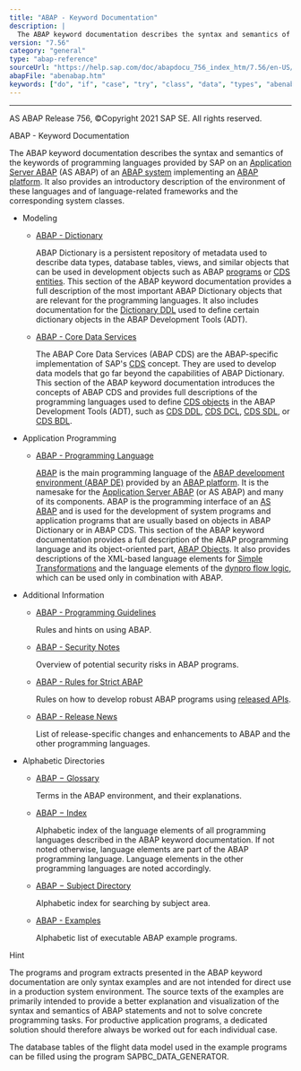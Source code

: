 ```yaml
---
title: "ABAP - Keyword Documentation"
description: |
  The ABAP keyword documentation describes the syntax and semantics of the keywords of programming languages provided by SAP on an Application Server ABAP(https://help.sap.com/doc/abapdocu_756_index_htm/7.56/en-US/abenas_abap_glosry.htm 'Glossary Entry') (AS ABAP) of an ABAP system(https://help.sa
version: "7.56"
category: "general"
type: "abap-reference"
sourceUrl: "https://help.sap.com/doc/abapdocu_756_index_htm/7.56/en-US/abenabap.htm"
abapFile: "abenabap.htm"
keywords: ["do", "if", "case", "try", "class", "data", "types", "abenabap"]
---
```


* * *

AS ABAP Release 756, ©Copyright 2021 SAP SE. All rights reserved.

ABAP - Keyword Documentation

The ABAP keyword documentation describes the syntax and semantics of the keywords of programming languages provided by SAP on an [Application Server ABAP](https://help.sap.com/doc/abapdocu_756_index_htm/7.56/en-US/abenas_abap_glosry.htm "Glossary Entry") (AS ABAP) of an [ABAP system](https://help.sap.com/doc/abapdocu_756_index_htm/7.56/en-US/abenabap_system_glosry.htm "Glossary Entry") implementing an [ABAP platform](https://help.sap.com/doc/abapdocu_756_index_htm/7.56/en-US/abenabap_platform_glosry.htm "Glossary Entry"). It also provides an introductory description of the environment of these languages and of language-related frameworks and the corresponding system classes.

-   Modeling
    -   [ABAP - Dictionary](https://help.sap.com/doc/abapdocu_756_index_htm/7.56/en-US/abenabap_dictionary.htm)
        
        ABAP Dictionary is a persistent repository of metadata used to describe data types, database tables, views, and similar objects that can be used in development objects such as ABAP [programs](https://help.sap.com/doc/abapdocu_756_index_htm/7.56/en-US/abenabap_program_glosry.htm "Glossary Entry") or [CDS entities](https://help.sap.com/doc/abapdocu_756_index_htm/7.56/en-US/abencds_entity_glosry.htm "Glossary Entry"). This section of the ABAP keyword documentation provides a full description of the most important ABAP Dictionary objects that are relevant for the programming languages. It also includes documentation for the [Dictionary DDL](https://help.sap.com/doc/abapdocu_756_index_htm/7.56/en-US/abendictionary_ddl_glosry.htm "Glossary Entry") used to define certain dictionary objects in the ABAP Development Tools (ADT).
        
    -   [ABAP - Core Data Services](https://help.sap.com/doc/abapdocu_756_index_htm/7.56/en-US/abencds.htm)
        
        The ABAP Core Data Services (ABAP CDS) are the ABAP-specific implementation of SAP's [CDS](https://help.sap.com/doc/abapdocu_756_index_htm/7.56/en-US/abencds_glosry.htm "Glossary Entry") concept. They are used to develop data models that go far beyond the capabilities of ABAP Dictionary. This section of the ABAP keyword documentation introduces the concepts of ABAP CDS and provides full descriptions of the programming languages used to define [CDS objects](https://help.sap.com/doc/abapdocu_756_index_htm/7.56/en-US/abencds_object_glosry.htm "Glossary Entry") in the ABAP Development Tools (ADT), such as [CDS DDL](https://help.sap.com/doc/abapdocu_756_index_htm/7.56/en-US/abencds_ddl_glosry.htm "Glossary Entry"), [CDS DCL](https://help.sap.com/doc/abapdocu_756_index_htm/7.56/en-US/abencds_ddl_glosry.htm "Glossary Entry"), [CDS SDL](https://help.sap.com/doc/abapdocu_756_index_htm/7.56/en-US/abencds_sdl_glosry.htm "Glossary Entry"), or [CDS BDL](https://help.sap.com/doc/abapdocu_756_index_htm/7.56/en-US/abencds_bdl_glosry.htm "Glossary Entry").
        
-   Application Programming
    -   [ABAP - Programming Language](https://help.sap.com/doc/abapdocu_756_index_htm/7.56/en-US/abenabap_reference.htm)
        
        [ABAP](https://help.sap.com/doc/abapdocu_756_index_htm/7.56/en-US/abenabap_glosry.htm "Glossary Entry") is the main programming language of the [ABAP development environment (ABAP DE)](https://help.sap.com/doc/abapdocu_756_index_htm/7.56/en-US/abenabap_dev_envir_glosry.htm "Glossary Entry") provided by an [ABAP platform](https://help.sap.com/doc/abapdocu_756_index_htm/7.56/en-US/abenabap_platform_glosry.htm "Glossary Entry"). It is the namesake for the [Application Server ABAP](https://help.sap.com/doc/abapdocu_756_index_htm/7.56/en-US/abenas_abap_glosry.htm "Glossary Entry") (or AS ABAP) and many of its components. ABAP is the programming interface of an [AS ABAP](https://help.sap.com/doc/abapdocu_756_index_htm/7.56/en-US/abenas_abap_glosry.htm "Glossary Entry") and is used for the development of system programs and application programs that are usually based on objects in ABAP Dictionary or in ABAP CDS. This section of the ABAP keyword documentation provides a full description of the ABAP programming language and its object-oriented part, [ABAP Objects](https://help.sap.com/doc/abapdocu_756_index_htm/7.56/en-US/abenabap_objects_glosry.htm "Glossary Entry"). It also provides descriptions of the XML-based language elements for [Simple Transformations](https://help.sap.com/doc/abapdocu_756_index_htm/7.56/en-US/abensimple_transformation_glosry.htm "Glossary Entry") and the language elements of the [dynpro flow logic](https://help.sap.com/doc/abapdocu_756_index_htm/7.56/en-US/abendynpro_flow_logic_glosry.htm "Glossary Entry"), which can be used only in combination with ABAP.
        
-   Additional Information
    -   [ABAP - Programming Guidelines](https://help.sap.com/doc/abapdocu_756_index_htm/7.56/en-US/abenabap_pgl.htm)
        
        Rules and hints on using ABAP.
        
    -   [ABAP - Security Notes](https://help.sap.com/doc/abapdocu_756_index_htm/7.56/en-US/abenabap_security.htm)
        
        Overview of potential security risks in ABAP programs.
        
    -   [ABAP - Rules for Strict ABAP](https://help.sap.com/doc/abapdocu_756_index_htm/7.56/en-US/abenabap_strict_rules.htm)
        
        Rules on how to develop robust ABAP programs using [released APIs](https://help.sap.com/doc/abapdocu_756_index_htm/7.56/en-US/abenreleased_api_glosry.htm "Glossary Entry").
        
    -   [ABAP - Release News](https://help.sap.com/doc/abapdocu_756_index_htm/7.56/en-US/abennews.htm)
        
        List of release-specific changes and enhancements to ABAP and the other programming languages.
        
-   Alphabetic Directories
    -   [ABAP − Glossary](https://help.sap.com/doc/abapdocu_756_index_htm/7.56/en-US/abenabap_glossary.htm)
        
        Terms in the ABAP environment, and their explanations.
        
    -   [ABAP − Index](https://help.sap.com/doc/abapdocu_756_index_htm/7.56/en-US/abenabap_index.htm)
        
        Alphabetic index of the language elements of all programming languages described in the ABAP keyword documentation. If not noted otherwise, language elements are part of the ABAP programming language. Language elements in the other programming languages are noted accordingly.
        
    -   [ABAP − Subject Directory](https://help.sap.com/doc/abapdocu_756_index_htm/7.56/en-US/abenabap_subjects.htm)
        
        Alphabetic index for searching by subject area.
        
    -   [ABAP - Examples](https://help.sap.com/doc/abapdocu_756_index_htm/7.56/en-US/abenabap_examples.htm)
        
        Alphabetic list of executable ABAP example programs.
        

Hint

The programs and program extracts presented in the ABAP keyword documentation are only syntax examples and are not intended for direct use in a production system environment. The source texts of the examples are primarily intended to provide a better explanation and visualization of the syntax and semantics of ABAP statements and not to solve concrete programming tasks. For productive application programs, a dedicated solution should therefore always be worked out for each individual case.

The database tables of the flight data model used in the example programs can be filled using the program SAPBC\_DATA\_GENERATOR.
